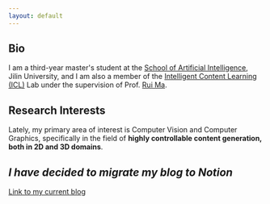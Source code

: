 ```yaml
---
layout: default
---
```




## Bio
I am a third-year master's student at the [School of Artificial Intelligence](https://sai.jlu.edu.cn/en/), Jilin University, and I am also a member of the [Intelligent Content Learning (ICL)](https://ruim-jlu.github.io/team/) Lab under the supervision of Prof. [Rui Ma](https://ruim-jlu.github.io/).


## Research Interests
Lately, my primary area of interest is Computer Vision and Computer Graphics, specifically in the field of **highly controllable content generation, both in 2D and 3D domains**.

## _I have decided to migrate my blog to Notion_
[Link to my current blog](https://linlianjiang.vercel.app/home)

